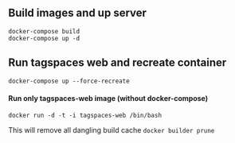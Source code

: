 ## Build images and up server
   `docker-compose build`  
   `docker-compose up -d`
   
## Run tagspaces web and recreate container
`docker-compose up --force-recreate`

#### Run only tagspaces-web image (without docker-compose)
`docker run -d -t -i tagspaces-web /bin/bash`

This will remove all dangling build cache
`docker builder prune`


  
